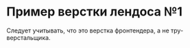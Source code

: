 # Пример верстки лендоса №1 #
Следует учитывать, что это верстка фронтендера, а не тру-верстальщика.
